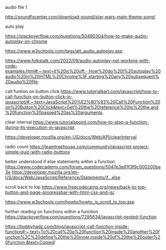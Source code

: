 


audio file 1

http://soundfxcenter.com/download-sound/star-wars-main-theme-song/

auto play

https://stackoverflow.com/questions/50490304/how-to-make-audio-autoplay-on-chrome

https://www.w3schools.com/tags/att_audio_autoplay.asp

https://www.folkstalk.com/2022/09/audio-autoplay-not-working-with-code-examples.html#:~:text=it%20is%20off.-,How%20do%20I%20autoplay%20audio%20in%20HTML%20Chrome%3F,starting%20any%20subsequent%20audio%20file.


call funtion on button click
https://www.tutorialkart.com/javascript/how-to-call-function-on-button-click-in-javascript/#:~:text=JavaScript%20%E2%80%93%20Call%20Function%20on%20Button%20Click&text=Get%20the%20reference%20to%20the,and%20function%20passed%20as%20arguments.


clear interval 
https://www.tutorialspoint.com/how-to-stop-a-function-during-its-execution-in-javascript

https://developer.mozilla.org/en-US/docs/Web/API/clearInterval


radio count
https://teamtreehouse.com/community/javascript-project-simple-quiz-with-radio-buttons


better understood if else statements within a function
https://www.codecademy.com/forum_questions/5047e3e81f3f9c000200be3e
https://developer.mozilla.org/en-US/docs/Web/JavaScript/Reference/Statements/if...else


scroll back to top
https://www.freecodecamp.org/news/back-to-top-button-and-page-progressbar-with-html-css-and-js/

https://www.w3schools.com/howto/howto_js_scroll_to_top.asp

further reading on functions within a function
https://stackoverflow.com/questions/7295634/javascript-nested-function

https://bobbyhadz.com/blog/javascript-call-function-inside-function#:~:text=To%20call%20a%20function%20inside%20another%20function%2C%20define%20the%20inner,inside%20of%20the%20outer%20function.&text=Copied!